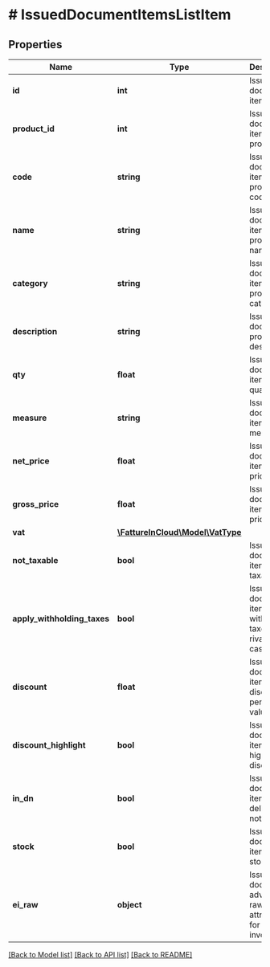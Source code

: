 # # IssuedDocumentItemsListItem

## Properties

Name | Type | Description | Notes
------------ | ------------- | ------------- | -------------
**id** | **int** | Issued document item id | [optional]
**product_id** | **int** | Issued document item product id | [optional]
**code** | **string** | Issued document item product code | [optional]
**name** | **string** | Issued document item product name | [optional]
**category** | **string** | Issued document item product category | [optional]
**description** | **string** | Issued document product description | [optional]
**qty** | **float** | Issued document item quantity | [optional]
**measure** | **string** | Issued document item measure | [optional]
**net_price** | **float** | Issued document item net price | [optional]
**gross_price** | **float** | Issued document item gross price | [optional]
**vat** | [**\FattureInCloud\Model\VatType**](VatType.md) |  | [optional]
**not_taxable** | **bool** | Issued document item is not taxable | [optional]
**apply_withholding_taxes** | **bool** | Issued document item apply withholding taxes, rivalsa and cassa | [optional]
**discount** | **float** | Issued document item discount percentual value | [optional]
**discount_highlight** | **bool** | Issued document item highlight discount | [optional]
**in_dn** | **bool** | Issued document item add in delivery note | [optional]
**stock** | **bool** | Issued document item move stock | [optional]
**ei_raw** | **object** | Issued document advanced raw attributes for e-invoices | [optional]

[[Back to Model list]](../../README.md#models) [[Back to API list]](../../README.md#endpoints) [[Back to README]](../../README.md)
